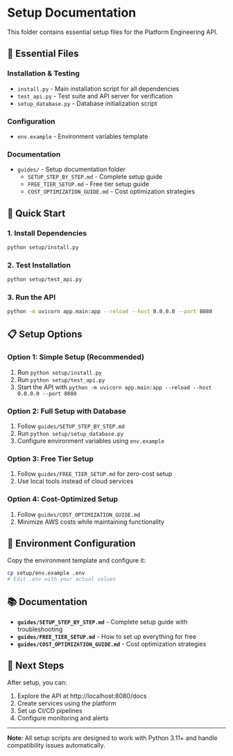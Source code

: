 # Setup Documentation

This folder contains essential setup files for the Platform Engineering API.

## 📁 Essential Files

### **Installation & Testing**
- `install.py` - Main installation script for all dependencies
- `test_api.py` - Test suite and API server for verification
- `setup_database.py` - Database initialization script

### **Configuration**
- `env.example` - Environment variables template

### **Documentation**
- `guides/` - Setup documentation folder
  - `SETUP_STEP_BY_STEP.md` - Complete setup guide
  - `FREE_TIER_SETUP.md` - Free tier setup guide
  - `COST_OPTIMIZATION_GUIDE.md` - Cost optimization strategies

## 🚀 Quick Start

### **1. Install Dependencies**
```bash
python setup/install.py
```

### **2. Test Installation**
```bash
python setup/test_api.py
```

### **3. Run the API**
```bash
python -m uvicorn app.main:app --reload --host 0.0.0.0 --port 8080
```

## 📋 Setup Options

### **Option 1: Simple Setup (Recommended)**
1. Run `python setup/install.py`
2. Run `python setup/test_api.py`
3. Start the API with `python -m uvicorn app.main:app --reload --host 0.0.0.0 --port 8080`

### **Option 2: Full Setup with Database**
1. Follow `guides/SETUP_STEP_BY_STEP.md`
2. Run `python setup/setup_database.py`
3. Configure environment variables using `env.example`

### **Option 3: Free Tier Setup**
1. Follow `guides/FREE_TIER_SETUP.md` for zero-cost setup
2. Use local tools instead of cloud services

### **Option 4: Cost-Optimized Setup**
1. Follow `guides/COST_OPTIMIZATION_GUIDE.md`
2. Minimize AWS costs while maintaining functionality

## 🔧 Environment Configuration

Copy the environment template and configure it:
```bash
cp setup/env.example .env
# Edit .env with your actual values
```

## 📚 Documentation

- **`guides/SETUP_STEP_BY_STEP.md`** - Complete setup guide with troubleshooting
- **`guides/FREE_TIER_SETUP.md`** - How to set up everything for free
- **`guides/COST_OPTIMIZATION_GUIDE.md`** - Cost optimization strategies

## 🎯 Next Steps

After setup, you can:
1. Explore the API at http://localhost:8080/docs
2. Create services using the platform
3. Set up CI/CD pipelines
4. Configure monitoring and alerts

---

**Note**: All setup scripts are designed to work with Python 3.11+ and handle compatibility issues automatically.
